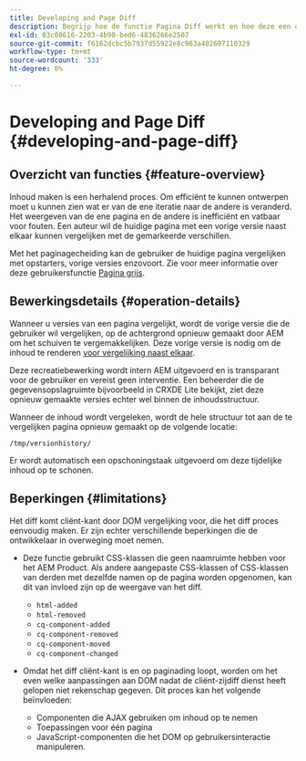 ```yaml
---
title: Developing and Page Diff
description: Begrijp hoe de functie Pagina Diff werkt en hoe deze een ontwikkelaar kan beïnvloeden
exl-id: 03c08616-2203-4b90-bed6-4836266e2507
source-git-commit: f6162dcbc5b7937d55922e8c963a402697110329
workflow-type: tm+mt
source-wordcount: '333'
ht-degree: 0%

---
```


# Developing and Page Diff {#developing-and-page-diff}

## Overzicht van functies {#feature-overview}

Inhoud maken is een herhalend proces. Om efficiënt te kunnen ontwerpen moet u kunnen zien wat er van de ene iteratie naar de andere is veranderd. Het weergeven van de ene pagina en de andere is inefficiënt en vatbaar voor fouten. Een auteur wil de huidige pagina met een vorige versie naast elkaar kunnen vergelijken met de gemarkeerde verschillen.

Met het paginagecheiding kan de gebruiker de huidige pagina vergelijken met opstarters, vorige versies enzovoort. Zie voor meer informatie over deze gebruikersfunctie [Pagina grijs](/help/sites-cloud/authoring/sites-console/page-diff.md).

## Bewerkingsdetails {#operation-details}

Wanneer u versies van een pagina vergelijkt, wordt de vorige versie die de gebruiker wil vergelijken, op de achtergrond opnieuw gemaakt door AEM om het schuiven te vergemakkelijken. Deze vorige versie is nodig om de inhoud te renderen [voor vergelijking naast elkaar](/help/sites-cloud/authoring/sites-console/page-diff.md).

Deze recreatiebewerking wordt intern AEM uitgevoerd en is transparant voor de gebruiker en vereist geen interventie. Een beheerder die de gegevensopslagruimte bijvoorbeeld in CRXDE Lite bekijkt, ziet deze opnieuw gemaakte versies echter wel binnen de inhoudsstructuur.

Wanneer de inhoud wordt vergeleken, wordt de hele structuur tot aan de te vergelijken pagina opnieuw gemaakt op de volgende locatie:

`/tmp/versionhistory/`

Er wordt automatisch een opschoningstaak uitgevoerd om deze tijdelijke inhoud op te schonen.

## Beperkingen {#limitations}

Het diff komt cliënt-kant door DOM vergelijking voor, die het diff proces eenvoudig maken. Er zijn echter verschillende beperkingen die de ontwikkelaar in overweging moet nemen.

* Deze functie gebruikt CSS-klassen die geen naamruimte hebben voor het AEM Product. Als andere aangepaste CSS-klassen of CSS-klassen van derden met dezelfde namen op de pagina worden opgenomen, kan dit van invloed zijn op de weergave van het diff.

   * `html-added`
   * `html-removed`
   * `cq-component-added`
   * `cq-component-removed`
   * `cq-component-moved`
   * `cq-component-changed`

* Omdat het diff cliënt-kant is en op paginading loopt, worden om het even welke aanpassingen aan DOM nadat de cliënt-zijdiff dienst heeft gelopen niet rekenschap gegeven. Dit proces kan het volgende beïnvloeden:

   * Componenten die AJAX gebruiken om inhoud op te nemen
   * Toepassingen voor één pagina
   * JavaScript-componenten die het DOM op gebruikersinteractie manipuleren.
